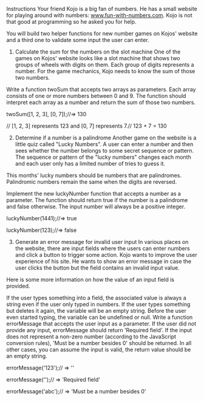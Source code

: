 Instructions
Your friend Kojo is a big fan of numbers. He has a small website for playing around with numbers: www.fun-with-numbers.com. Kojo is not that good at programming so he asked you for help.

You will build two helper functions for new number games on Kojos' website and a third one to validate some input the user can enter.

1. Calculate the sum for the numbers on the slot machine
One of the games on Kojos' website looks like a slot machine that shows two groups of wheels with digits on them. Each group of digits represents a number. For the game mechanics, Kojo needs to know the sum of those two numbers.

Write a function twoSum that accepts two arrays as parameters. Each array consists of one or more numbers between 0 and 9. The function should interpret each array as a number and return the sum of those two numbers.

twoSum([1, 2, 3], [0, 7]);//=> 130

// [1, 2, 3] represents 123 and [0, 7] represents 7.// 123 + 7 = 130

2. Determine if a number is a palindrome
Another game on the website is a little quiz called "Lucky Numbers". A user can enter a number and then sees whether the number belongs to some secret sequence or pattern. The sequence or pattern of the "lucky numbers" changes each month and each user only has a limited number of tries to guess it.

This months' lucky numbers should be numbers that are palindromes. Palindromic numbers remain the same when the digits are reversed.

Implement the new luckyNumber function that accepts a number as a parameter. The function should return true if the number is a palindrome and false otherwise. The input number will always be a positive integer.

luckyNumber(1441);//=>  true

luckyNumber(123);//=> false

3. Generate an error message for invalid user input
In various places on the website, there are input fields where the users can enter numbers and click a button to trigger some action. Kojo wants to improve the user experience of his site. He wants to show an error message in case the user clicks the button but the field contains an invalid input value.

Here is some more information on how the value of an input field is provided.

If the user types something into a field, the associated value is always a string even if the user only typed in numbers.
If the user types something but deletes it again, the variable will be an empty string.
Before the user even started typing, the variable can be undefined or null.
Write a function errorMessage that accepts the user input as a parameter. If the user did not provide any input, errorMessage should return 'Required field'. If the input does not represent a non-zero number (according to the JavaScript conversion rules), 'Must be a number besides 0' should be returned. In all other cases, you can assume the input is valid, the return value should be an empty string.

errorMessage('123');// => ''

errorMessage('');// => 'Required field'

errorMessage('abc');// => 'Must be a number besides 0'